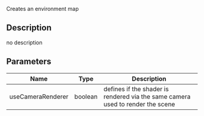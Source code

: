 Creates an environment map



## Description
no description
## Parameters

<table>
<thead>
	<tr>
		<th>Name</th>
		<th>Type</th>
		<th>Description</th>
	</tr>
</thead>
<tr>
	<td>useCameraRenderer</td>
	<td><div class='bg-emerald-800 px-2 py-px text-white rounded-sm'>boolean</div></td>
	<td>defines if the shader is rendered via the same camera used to render the scene</td>
</tr>
</table>
